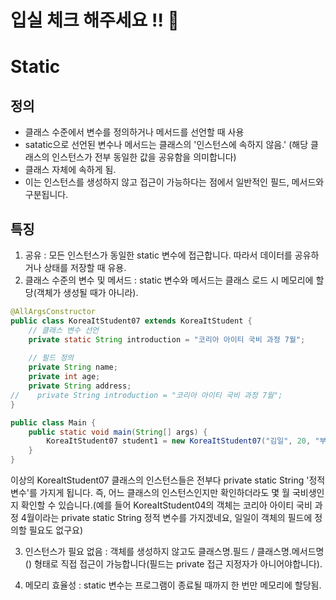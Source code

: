 # 입실 체크 해주세요 !! 💌

# Static

## 정의
- 클래스 수준에서 변수를 정의하거나 메서드를 선언할 때 사용
- satatic으로 선언된 변수나 메서드는 클래스의 '인스턴스에 속하지 않음.' (해당 클래스의 인스턴스가 전부 동일한 값을 공유함을 의미합니다)
- 클래스 자체에 속하게 됨.
- 이는 인스턴스를 생성하지 않고 접근이 가능하다는 점에서 일반적인 필드, 메서드와 구분됩니다.

## 특징
1. 공유 : 모든 인스턴스가 동일한 static 변수에 접근합니다. 따라서 데이터를 공유하거나 상태를 저장할 때 유용.
2. 클래스 수준의 변수 및 메서드 : static 변수와 메서드는 클래스 로드 시 메모리에 할당(객체가 생성될 때가 아니라).
```java
@AllArgsConstructor
public class KoreaItStudent07 extends KoreaItStudent {
    // 클래스 변수 선언
    private static String introduction = "코리아 아이티 국비 과정 7월";
    
    // 필드 정의
    private String name;
    private int age;
    private String address;
//    private String introduction = "코리아 아이티 국비 과정 7월";
}

public class Main {
    public static void main(String[] args) {
        KoreaItStudent07 student1 = new KoreaItStudent07("김일", 20, "부산광역시");
    }
}
```
이상의 KoreaItStudent07 클래스의 인스턴스들은 전부다 private static String '정적 변수'를 가지게 됩니다. 즉, 어느 클래스의 인스턴스인지만 확인하더라도 몇 월 국비생인지 확인할 수 있습니다.(예를 들어 KoreaItStudent04의 객체는 코리아 아이티 국비 과정 4월이라는 private static String 정적 변수를 가지겠네요, 일일이 객체의 필드에 정의할 필요도 없구요)

3. 인스턴스가 필요 없음 : 객체를 생성하지 않고도 클래스명.필드 / 클래스명.메서드명() 형태로 직접 접근이 가능합니다(필드는 private 접근 지정자가 아니어야합니다).

4. 메모리 효율성 : static 변수는 프로그램이 종료될 때까지 한 번만 메모리에 할당됨.









